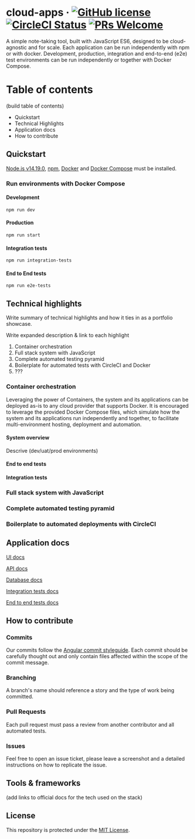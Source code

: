 # cloud-apps &middot; [![GitHub license](https://img.shields.io/badge/license-MIT-blue.svg)](https://github.com/facebook/react/blob/master/LICENSE) [![CircleCI Status](https://circleci.com/gh/escobard/cloud-apps-2019.svg?style=shield&circle-token=9a2ace13d3d938798ecb8f2efc56176ea7ede1ca)](https://app.circleci.com/pipelines/github/escobard/cloud-apps-2019) [![PRs Welcome](https://img.shields.io/badge/PRs-welcome-brightgreen.svg)](https://github.com/escobard/cloud-apps#pull-requests) 

A simple note-taking tool, built with JavaScript ES6, designed to be cloud-agnostic and for scale. Each application can be run independently with npm or with docker. Development, production, integration and end-to-end (e2e) test environments can be run independently or together with Docker Compose.

# Table of contents

(build table of contents)

* Quickstart
* Technical Highlights
* Application docs
* How to contribute

## Quickstart

[Node.js v14.19.0](https://nodejs.org/en/), [npm](https://www.npmjs.com/), [Docker](https://www.docker.com/) and [Docker Compose](https://docs.docker.com/compose/) must be installed.

### Run environments with Docker Compose

#### Development        
 `npm run dev`            
  
#### Production        
 `npm run start`   
 
#### Integration tests
`npm run integration-tests`

#### End to End tests
`npm run e2e-tests`

## Technical highlights

Write summary of technical highlights and how it ties in as a portfolio showcase. 

Write expanded description & link to each highlight

1. Container orchestration
2. Full stack system with JavaScript
3. Complete automated testing pyramid
4. Boilerplate for automated tests with CircleCI and Docker
5. ???

### Container orchestration

Leveraging the power of Containers, the system and its applications can be deployed as-is to any cloud provider that supports Docker. It is encouraged to leverage the provided Docker Compose files, which simulate how the system and its applications run independently and together, to facilitate multi-environment hosting, deployment and automation.

#### System overview

Descrive (dev/uat/prod environments)

#### End to end tests

#### Integration tests

### Full stack system with JavaScript

### Complete automated testing pyramid

### Boilerplate to automated deployments with CircleCI



## Application docs

[UI docs](https://github.com/escobard/cloud-apps-2019/blob/master/client/ui)

[API docs](https://github.com/escobard/cloud-apps-2019/blob/master/server/api)

[Database docs](https://github.com/escobard/cloud-apps-2019/tree/master/server/postgres)

[Integration tests docs](https://github.com/escobard/cloud-apps-2019/tree/master/server/tests)

[End to end tests docs](https://github.com/escobard/cloud-apps-2019/tree/master/client/tests)

## How to contribute

### Commits

Our commits follow the [Angular commit styleguide](https://gist.github.com/brianclements/841ea7bffdb01346392c). Each commit should be carefully thought out and only contain files affected within the scope of the commit message.

### Branching

A branch's name should reference a story and the type of work being committed.

### Pull Requests

Each pull request must pass a review from another contributor and all automated tests.

### Issues

Feel free to open an issue ticket, please leave a screenshot and a detailed instructions on how to replicate the issue. 

## Tools & frameworks

(add links to official docs for the tech used on the stack)

## License

This repository is protected under the [MIT License](https://choosealicense.com/licenses/mit/).
